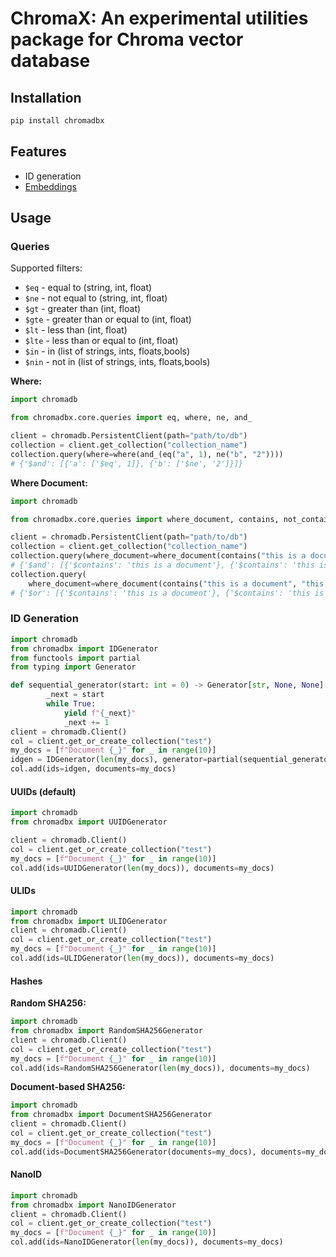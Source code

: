 # ChromaX: An experimental utilities package for Chroma vector database

## Installation

```bash
pip install chromadbx
```

## Features

- ID generation
- [Embeddings](docs/embeddings.md)

## Usage

### Queries

Supported filters:

- `$eq` - equal to (string, int, float)
- `$ne` - not equal to (string, int, float)
- `$gt` - greater than (int, float)
- `$gte` - greater than or equal to (int, float)
- `$lt` - less than (int, float)
- `$lte` - less than or equal to (int, float)
- `$in` - in (list of strings, ints, floats,bools)
- `$nin` - not in (list of strings, ints, floats,bools)

**Where:**


```python
import chromadb

from chromadbx.core.queries import eq, where, ne, and_

client = chromadb.PersistentClient(path="path/to/db")
collection = client.get_collection("collection_name")
collection.query(where=where(and_(eq("a", 1), ne("b", "2"))))
# {'$and': [{'a': ['$eq', 1]}, {'b': ['$ne', '2']}]}
```

**Where Document:**

```python
import chromadb

from chromadbx.core.queries import where_document, contains, not_contains, LogicalOperator

client = chromadb.PersistentClient(path="path/to/db")
collection = client.get_collection("collection_name")
collection.query(where_document=where_document(contains("this is a document", "this is another document")))
# {'$and': [{'$contains': 'this is a document'}, {'$contains': 'this is another document'}]}
collection.query(
    where_document=where_document(contains("this is a document", "this is another document", op=LogicalOperator.OR)))
# {'$or': [{'$contains': 'this is a document'}, {'$contains': 'this is another document'}]}
```

### ID Generation

```python
import chromadb
from chromadbx import IDGenerator
from functools import partial
from typing import Generator

def sequential_generator(start: int = 0) -> Generator[str, None, None]:
        _next = start
        while True:
            yield f"{_next}"
            _next += 1
client = chromadb.Client()
col = client.get_or_create_collection("test")
my_docs = [f"Document {_}" for _ in range(10)]
idgen = IDGenerator(len(my_docs), generator=partial(sequential_generator, start=10))
col.add(ids=idgen, documents=my_docs)
```

#### UUIDs (default)

```python
import chromadb
from chromadbx import UUIDGenerator

client = chromadb.Client()
col = client.get_or_create_collection("test")
my_docs = [f"Document {_}" for _ in range(10)]
col.add(ids=UUIDGenerator(len(my_docs)), documents=my_docs)
```

#### ULIDs

```python
import chromadb
from chromadbx import ULIDGenerator
client = chromadb.Client()
col = client.get_or_create_collection("test")
my_docs = [f"Document {_}" for _ in range(10)]
col.add(ids=ULIDGenerator(len(my_docs)), documents=my_docs)
```

#### Hashes

**Random SHA256:**

```python
import chromadb
from chromadbx import RandomSHA256Generator
client = chromadb.Client()
col = client.get_or_create_collection("test")
my_docs = [f"Document {_}" for _ in range(10)]
col.add(ids=RandomSHA256Generator(len(my_docs)), documents=my_docs)
```

**Document-based SHA256:**

```python
import chromadb
from chromadbx import DocumentSHA256Generator
client = chromadb.Client()
col = client.get_or_create_collection("test")
my_docs = [f"Document {_}" for _ in range(10)]
col.add(ids=DocumentSHA256Generator(documents=my_docs), documents=my_docs)
```

#### NanoID

```python
import chromadb
from chromadbx import NanoIDGenerator
client = chromadb.Client()
col = client.get_or_create_collection("test")
my_docs = [f"Document {_}" for _ in range(10)]
col.add(ids=NanoIDGenerator(len(my_docs)), documents=my_docs)
```

